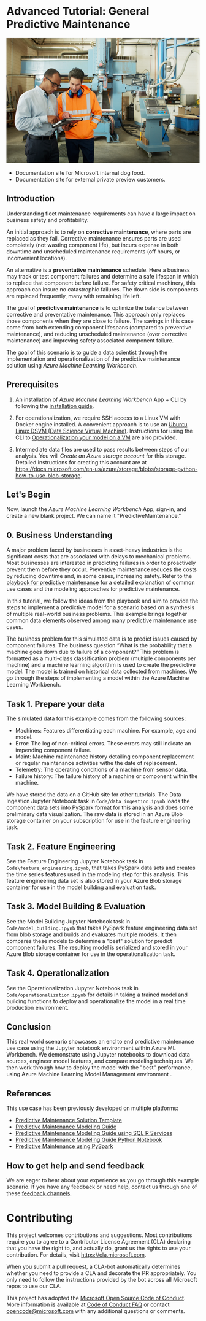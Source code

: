 # Advanced Tutorial: General Predictive Maintenance
![](media/042116_1633_PredictiveM1.png "Predictive Maintenance")

* Documentation site for Microsoft internal dog food.
* Documentation site for external private preview customers.

## Introduction

Understanding fleet maintenance requirements can have a large impact on business safety and profitability. 

An initial approach is to rely on **corrective maintenance**, where parts are replaced as they fail. Corrective maintenance ensures parts are used completely (not wasting component life), but incurs expense in both downtime and unscheduled maintenance requirements (off hours, or inconvenient locations).

An alternative is a **preventative maintenance** schedule. Here a business may track or test component failures and determine a safe lifespan in which to replace that component before failure. For safety critical machinery, this approach can insure no catastrophic failures. The down side is components are replaced frequently, many with remaining life left. 

The goal of **predictive maintenance** is to optimize the balance between corrective and preventative maintenance. This approach only replaces those components when they are close to failure. The savings in this case come from both extending component lifespans (compared to preventive maintenance), and reducing unscheduled maintenance (over corrective maintenance) and improving safety associated component failure.

The goal of this scenario is to guide a data scientist through the implementation and operationalization of the predictive maintenance solution using *Azure Machine Learning Workbench*. 

## Prerequisites

  1. An installation of *Azure Machine Learning Workbench* App + CLI by following the [installation guide](../Installation.md).

  2. For operationalization, we require SSH access to a Linux VM with Docker engine installed. A convenient approach is to use an [Ubuntu Linux DSVM (Data Science Virtual Machine)](https://azuremarketplace.microsoft.com/en-us/marketplace/apps/microsoft-ads.linux-data-science-vm-ubuntu). Instructions for using the CLI to  [Operationalization your model on a VM](http://aka.ms/o16ncli) are also provided.

  3. Intermediate data files are used to pass results between steps of our analysis. You will  _Create an Azure storage account_ for this storage. Detailed instructions for creating this account are at https://docs.microsoft.com/en-us/azure/storage/blobs/storage-python-how-to-use-blob-storage.

  
## Let's Begin

Now, launch the *Azure Machine Learning Workbench* App, sign-in, and create a new blank project. We can name it "PredictiveMaintenance."

## 0. Business Understanding

A major problem faced by businesses in asset-heavy industries is the significant costs that are associated with delays to mechanical problems. Most businesses are interested in predicting failures in order to proactively prevent them before they occur. Preventive maintenance reduces the costs by reducing downtime and, in some cases, increasing safety. Refer to the [playbook for predictive maintenance](https://docs.microsoft.com/en-us/azure/machine-learning/cortana-analytics-playbook-predictive-maintenance) for a detailed explanation of common use cases and the modeling approaches for predictive maintenance.

In this tutorial, we follow the ideas from the playbook and aim to provide the steps to implement a predictive model for a scenario based on a synthesis of multiple real-world business problems. This example brings together common data elements observed among many predictive maintenance use cases. 

The business problem for this simulated data is to predict issues caused by component failures. The business question “What is the probability that a machine goes down due to failure of a component?” This problem is formatted as a multi-class classification problem (multiple components per machine) and a machine learning algorithm is used to create the predictive model. The model is trained on historical data collected from machines. We go through the steps of implementing a model within the Azure Machine Learning Workbench. 

## Task 1. Prepare your data

The simulated data for this example comes from the following sources:

  * Machines: Features differentiating each machine. For example, age and model.
  * Error: The log of non-critical errors. These errors may still indicate an impending component failure.
  * Maint: Machine maintenance history detailing component replacement or regular maintenance activities withe the date of replacement.
  * Telemetry: The operating conditions of a machine from sensor data.
  * Failure history: The failure history of a machine or component within the machine.

We have stored the data on a GitHub site for other tutorials. The Data Ingestion Jupyter Notebook task in `Code/data_ingestion.ipynb` loads the component data sets into PySpark format for this analysis and does some preliminary data visualization. The raw data is stored in an Azure Blob storage container on your subscription for use in the feature engineering task.

## Task 2. Feature Engineering

See the Feature Engineering Jupyter Notebook task in `Code\feature_engineering.ipynb`, that takes PySpark data sets and creates the time series features used in the modeling step for this analysis. This feature engineering data set is also stored in your Azure Blob storage container for use in the model building and evaluation task.

## Task 3. Model Building & Evaluation

See the Model Building Jupyter Notebook task in `Code/model_building.ipynb` that takes PySpark feature engineering data set from blob storage and builds and evaluates multiple models. It then compares these models to determine a "best" solution for predict component failures. The resulting model is serialized and stored in your Azure Blob storage container for use in the operationalization task.

## Task 4. Operationalization

See the Operationalization Jupyter Notebook task in `Code/operationalization.ipynb` for details in taking a trained model and building functions to deploy and operationalize the model in a real time production environment.

## Conclusion

This real world scenario showcases an end to end predictive maintenance use case using the Jupyter notebook environment within Azure ML Workbench. We demonstrate using Jupyter notebooks to download data sources, engineer model features, and compare modeling techniques. We then work through how to deploy the model with the "best" performance, using Azure Machine Learning Model Management environment .

## References

This use case has been previously developed on multiple platforms:
 
 * [Predictive Maintenance Solution Template](https://docs.microsoft.com/en-us/azure/machine-learning/cortana-analytics-playbook-predictive-maintenance)
 * [Predictive Maintenance Modeling Guide](https://gallery.cortanaintelligence.com/Collection/Predictive-Maintenance-Modelling-Guide-1)
 * [Predictive Maintenance Modeling Guide using SQL R Services](https://gallery.cortanaintelligence.com/Tutorial/Predictive-Maintenance-Modeling-Guide-using-SQL-R-Services-1)
 * [Predictive Maintenance Modeling Guide Python Notebook](https://gallery.cortanaintelligence.com/Notebook/Predictive-Maintenance-Modelling-Guide-Python-Notebook-1)
 * [Predictive Maintenance using PySpark](https://gallery.cortanaintelligence.com/Tutorial/Predictive-Maintenance-using-PySpark)

## How to get help and send feedback
We are eager to hear about your experience as you go through this example scenario. If you have any feedback or need help, contact us through one of these [feedback channels](../Feedback.md).

# Contributing

This project welcomes contributions and suggestions.  Most contributions require you to agree to a Contributor License Agreement (CLA) declaring that you have the right to, and actually do, grant us the rights to use your contribution. For details, visit https://cla.microsoft.com.

When you submit a pull request, a CLA-bot automatically determines whether you need to provide a CLA and decorate the PR appropriately. You only need to follow the instructions provided by the bot across all Microsoft repos to use our CLA.

This project has adopted the [Microsoft Open Source Code of Conduct](https://opensource.microsoft.com/codeofconduct/).
More information is available at [Code of Conduct FAQ](https://opensource.microsoft.com/codeofconduct/faq/) or
contact [opencode@microsoft.com](mailto:opencode@microsoft.com) with any additional questions or comments.
